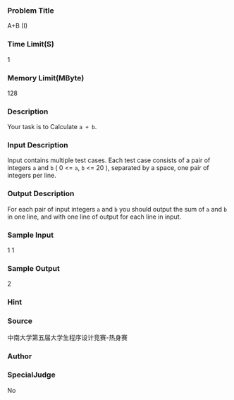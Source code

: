 ### Problem Title
A+B (I)

### Time Limit(S)
1

### Memory Limit(MByte)
128

### Description

Your task is to Calculate `a + b`.

### Input Description 
Input contains multiple test cases. Each test case consists of a pair of integers `a` and `b` ( 0 <= `a`, `b` <= 20 ), separated by a space, one pair of integers per line.

### Output Description
For each pair of input integers `a` and `b` you should output the sum of `a` and `b` in one line, and with one line of output for each line in input.

### Sample Input
1 1

### Sample Output
2

### Hint


### Source
中南大学第五届大学生程序设计竞赛-热身赛

### Author

### SpecialJudge
No